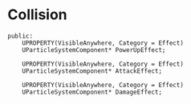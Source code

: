 # Collision
	public:
		UPROPERTY(VisibleAnywhere, Category = Effect)
		UParticleSystemComponent* PowerUpEffect;
	
		UPROPERTY(VisibleAnywhere, Category = Effect)
		UParticleSystemComponent* AttackEffect;

		UPROPERTY(VisibleAnywhere, Category = Effect)
		UParticleSystemComponent* DamageEffect;
